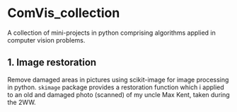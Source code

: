 # ComVis_collection
A collection of mini-projects in python comprising algorithms applied in computer vision problems.  

## 1. Image restoration
Remove damaged areas in pictures using scikit-image for image processing in python. `skimage` package provides a restoration function which i applied to an old and damaged photo (scanned) of my uncle Max Kent, taken during the 2WW.   

